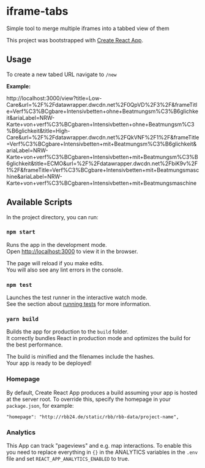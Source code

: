 # iframe-tabs

Simple tool to merge multiple iframes into a tabbed view of them

This project was bootstrapped with [Create React App](https://github.com/facebook/create-react-app).

## Usage

To create a new tabed URL navigate to `/new`

**Example:**

http://localhost:3000/view?title=Low-Care&url=%2F%2Fdatawrapper.dwcdn.net%2F0QpVD%2F3%2F&frameTitle=Verf%C3%BCgbare+Intensivbetten+ohne+Beatmungsm%C3%B6glichkeit&ariaLabel=NRW-Karte+von+verf%C3%BCgbaren+Intensivbetten+ohne+Beatmungsm%C3%B6glichkeit&title=High-Care&url=%2F%2Fdatawrapper.dwcdn.net%2FQkVNF%2F1%2F&frameTitle=Verf%C3%BCgbare+Intensivbetten+mit+Beatmungsm%C3%B6glichkeit&ariaLabel=NRW-Karte+von+verf%C3%BCgbaren+Intensivbetten+mit+Beatmungsm%C3%B6glichkeit&title=ECMO&url=%2F%2Fdatawrapper.dwcdn.net%2FbiK9v%2F1%2F&frameTitle=Verf%C3%BCgbare+Intensivbetten+mit+Beatmungsmaschine&ariaLabel=NRW-Karte+von+verf%C3%BCgbaren+Intensivbetten+mit+Beatmungsmaschine

## Available Scripts

In the project directory, you can run:

### `npm start`

Runs the app in the development mode.<br />
Open [http://localhost:3000](http://localhost:3000) to view it in the browser.

The page will reload if you make edits.<br />
You will also see any lint errors in the console.

### `npm test`

Launches the test runner in the interactive watch mode.<br />
See the section about [running tests](https://facebook.github.io/create-react-app/docs/running-tests) for more information.

### `yarn build`

Builds the app for production to the `build` folder.<br />
It correctly bundles React in production mode and optimizes the build for the best performance.

The build is minified and the filenames include the hashes.<br />
Your app is ready to be deployed!

### Homepage

By default, Create React App produces a build assuming your app is hosted at the server root.
To override this, specify the homepage in your `package.json`, for example:

    "homepage": "http://rbb24.de/static/rbb/rbb-data/project-name",

### Analytics

This App can track "pageviews" and e.g. map interactions.
To enable this you need to replace everything in `{}` in the ANALYTICS variables in the `.env` file
and set `REACT_APP_ANALYTICS_ENABLED` to true.
